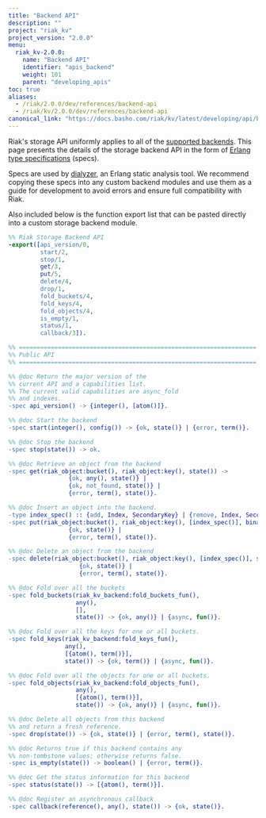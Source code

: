 ```yaml
---
title: "Backend API"
description: ""
project: "riak_kv"
project_version: "2.0.0"
menu:
  riak_kv-2.0.0:
    name: "Backend API"
    identifier: "apis_backend"
    weight: 101
    parent: "developing_apis"
toc: true
aliases:
  - /riak/2.0.0/dev/references/backend-api
  - /riak/kv/2.0.0/dev/references/backend-api
canonical_link: "https://docs.basho.com/riak/kv/latest/developing/api/backend"
---
```


[plan backend]: /riak/kv/2.0.0/setup/planning/backend

Riak's storage API uniformly applies to all of the
[supported backends][plan backend]. This page presents the details of
the storage backend API in the form of
[Erlang type specifications](http://www.erlang.org/doc/reference_manual/typespec.html)
(specs).

Specs are used by [dialyzer](http://www.erlang.org/doc/man/dialyzer.html),
an Erlang static analysis tool. We recommend copying these specs into any
custom backend modules and use them as a guide for development to
avoid errors and ensure full compatibility with Riak.

Also included below is the function export list that can be pasted directly
into a custom storage backend module.

```erlang
%% Riak Storage Backend API
-export([api_version/0,
         start/2,
         stop/1,
         get/3,
         put/5,
         delete/4,
         drop/1,
         fold_buckets/4,
         fold_keys/4,
         fold_objects/4,
         is_empty/1,
         status/1,
         callback/3]).

%% ===================================================================
%% Public API
%% ===================================================================

%% @doc Return the major version of the
%% current API and a capabilities list.
%% The current valid capabilities are async_fold
%% and indexes.
-spec api_version() -> {integer(), [atom()]}.

%% @doc Start the backend
-spec start(integer(), config()) -> {ok, state()} | {error, term()}.

%% @doc Stop the backend
-spec stop(state()) -> ok.

%% @doc Retrieve an object from the backend
-spec get(riak_object:bucket(), riak_object:key(), state()) ->
                 {ok, any(), state()} |
                 {ok, not_found, state()} |
                 {error, term(), state()}.

%% @doc Insert an object into the backend.
-type index_spec() :: {add, Index, SecondaryKey} | {remove, Index, SecondaryKey}.
-spec put(riak_object:bucket(), riak_object:key(), [index_spec()], binary(), state()) ->
                 {ok, state()} |
                 {error, term(), state()}.

%% @doc Delete an object from the backend
-spec delete(riak_object:bucket(), riak_object:key(), [index_spec()], state()) ->
                    {ok, state()} |
                    {error, term(), state()}.

%% @doc Fold over all the buckets
-spec fold_buckets(riak_kv_backend:fold_buckets_fun(),
                   any(),
                   [],
                   state()) -> {ok, any()} | {async, fun()}.

%% @doc Fold over all the keys for one or all buckets.
-spec fold_keys(riak_kv_backend:fold_keys_fun(),
                any(),
                [{atom(), term()}],
                state()) -> {ok, term()} | {async, fun()}.

%% @doc Fold over all the objects for one or all buckets.
-spec fold_objects(riak_kv_backend:fold_objects_fun(),
                   any(),
                   [{atom(), term()}],
                   state()) -> {ok, any()} | {async, fun()}.

%% @doc Delete all objects from this backend
%% and return a fresh reference.
-spec drop(state()) -> {ok, state()} | {error, term(), state()}.

%% @doc Returns true if this backend contains any
%% non-tombstone values; otherwise returns false.
-spec is_empty(state()) -> boolean() | {error, term()}.

%% @doc Get the status information for this backend
-spec status(state()) -> [{atom(), term()}].

%% @doc Register an asynchronous callback
-spec callback(reference(), any(), state()) -> {ok, state()}.
```
